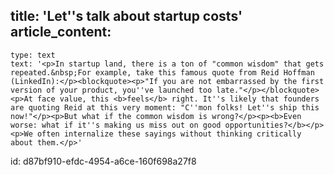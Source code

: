 title: 'Let''s talk about startup costs'
article_content:
  -
    type: text
    text: '<p>In startup land, there is a ton of "common wisdom" that gets repeated.&nbsp;For example, take this famous quote from Reid Hoffman (LinkedIn):</p><blockquote><p>"If you are not embarrassed by the first version of your product, you''ve launched too late."</p></blockquote><p>At face value, this <b>feels</b> right. It''s likely that founders are quoting Reid at this very moment: "C''mon folks! Let''s ship this now!"</p><p>But what if the common wisdom is wrong?</p><p><b>Even worse: what if it''s making us miss out on good opportunities?</b></p><p>We often internalize these sayings without thinking critically about them.</p>'
id: d87bf910-efdc-4954-a6ce-160f698a27f8
